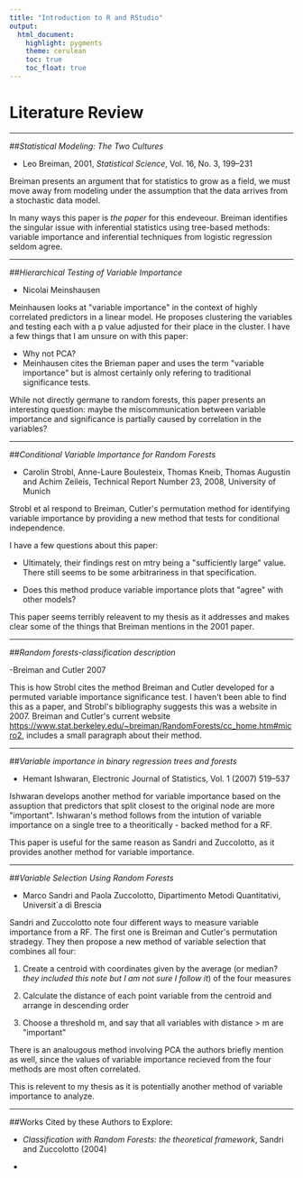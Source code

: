```yaml
---
title: "Introduction to R and RStudio"
output:
  html_document:
    highlight: pygments
    theme: cerulean
    toc: true
    toc_float: true
---
```


# Literature Review

* * *

##*Statistical Modeling: The Two Cultures*

- Leo Breiman, 2001, *Statistical Science*,  Vol. 16, No. 3, 199–231

Breiman presents an argument that for statistics to grow as a field, we must move away from modeling under the assumption that the data arrives from a stochastic data model. 

In many ways this paper is *the paper* for this endeveour. Breiman identifies the singular issue with inferential statistics using tree-based methods: variable importance and inferential techniques from logistic regression seldom agree. 

* * *

##*Hierarchical Testing of Variable Importance*

- Nicolai Meinshausen

Meinhausen looks at "variable importance" in the context of highly correlated predictors in a linear model. He proposes clustering the variables and testing each with a p value adjusted for their place in the cluster. I have a few things that I am unsure on with this paper:

- Why not PCA? 
- Meinhausen cites the Brieman paper and uses the term "variable importance" but is almost certainly only refering to traditional significance tests.

While not directly germane to random forests, this paper presents an interesting question: maybe the miscommunication between variable importance and significance is partially caused by correlation in the variables?

* * *

##*Conditional Variable Importance for Random Forests*

- Carolin Strobl, Anne-Laure Boulesteix, Thomas Kneib, Thomas Augustin and Achim Zeileis, Technical Report Number 23, 2008, University of Munich

Strobl et al respond to Breiman, Cutler's permutation method for identifying variable importance by providing a new method that tests for conditional independence. 

I have a few questions about this paper:

- Ultimately, their findings rest on mtry being a "sufficiently large" value. There still seems to be some arbitrariness in that specification.

- Does this method produce variable importance plots that "agree" with other models? 

This paper seems terribly releavent to my thesis as it addresses and makes clear some of the things that Breiman mentions in the 2001 paper. 

* * *

##*Random forests-classification description*

-Breiman and Cutler 2007

This is how Strobl cites the method Breiman and Cutler developed for a permuted variable importance significance test. I haven't been able to find this as a paper, and Strobl's bibliography suggests this was a website in 2007. Breiman and Cutler's current website https://www.stat.berkeley.edu/~breiman/RandomForests/cc_home.htm#micro2, includes a small paragraph about their method.  

* * *

##*Variable importance in binary regression trees and forests*

- Hemant Ishwaran, Electronic Journal of Statistics, Vol. 1 (2007) 519–537

Ishwaran develops another method for variable importance based on the assuption that predictors that split closest to the original node are more "important". Ishwaran's method follows from the intution of variable importance on a single tree to a theoritically - backed method for a RF. 

This paper is useful for the same reason as Sandri and Zuccolotto, as it provides another method for variable importance. 


* * *

##*Variable Selection Using Random Forests*

- Marco Sandri and Paola Zuccolotto, Dipartimento Metodi Quantitativi, Universit`a di Brescia

Sandri and Zuccolotto note four different ways to measure variable importance from a RF. The first one is Breiman and Cutler's permutation stradegy. They then propose a new method of variable selection that combines all four:

1. Create a centroid with coordinates given by the average (or median? *they included this note but I am not sure I follow it*) of the four measures 

2. Calculate the distance of each point variable from the centroid and arrange in descending order

3. Choose a threshold m, and say that all variables with distance > m are "important"

There is an analougous method involving PCA the authors briefly mention as well, since the values of variable importance recieved from the four methods are most often correlated. 

This is relevent to my thesis as it is potentially another method of variable importance to analyze.

* * *

##Works Cited by these Authors to Explore:

- *Classification with Random Forests: the theoretical framework*,  Sandri and Zuccolotto (2004)

- 
